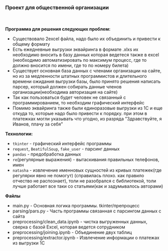 ### Проект для общественной организации  
  
<br></br>
**Программа для решения следующих проблем:**
- Существовало 2excel файла, надо было их объединить и привести к общему формату
- Есть ежедневные выгрузки эквайринга в формате .xlxs их необходимо вносить в базу данных которая ведетеся также в excel (необходимо автоматизировать по максимум процесс, где то должно вносится по имени, где то по номеру билета)
- Существует основная база данных с членами организации на сайте, но из за медленности штатных программистов и длительного времени ожидания выгрузки базы, было принято решения написать парсер, который должен собирать данные членов организации(необходима авторизация на сайте)
- Так как пользоваться будет человек не связанный с программированием, то необходим графический интерфейс
- Помимо эквайринга также были единоразовые выгрузки из 1С и еще откуда то, которые надо было привести к порядку. при этом в платежках могли указывать что угодно, из разряда "Здравствуйте, я Иванов, плачу за себя"


**Технологии:**
- `tkinter` - графический интерфейс программы
- `request`, `BeatifulSoup`, `fake_user` - парсинг данных
- `pandas` - предобработка данных
- `re`(регулярные выражения) - вытаскивания правильных телефонов, имен
- `natasha` - извлечение именновых сущностей из кривых платежек(где регулярки явно не помогут) (справилась плохо. как правило отчество не распознает), толи не разобрался с библиотекой, толи лучше работает все таки со статьями(как и задумывалось авторами)


**Файлы**
- main.py - Основная логика программы. tkinter/препроцесс
- parsing/pars.py - Часть программы связанная с парсингом данных с сайта
- preprocessing/clean_data.ipynb - чистка выгруженных данных, сверка с базой Excel, которая ведется сотрудником
- preprocessing/joining.ipynb - Объединение двух таблиц
- preprocessing/extractor.ipynb - Извлечение информации о платежах из выгрузки 1С